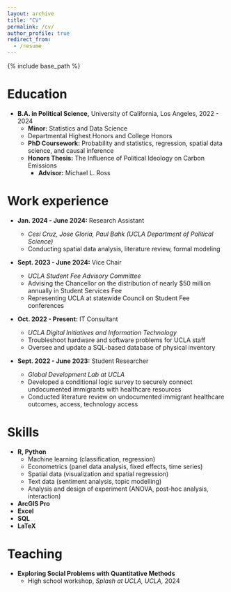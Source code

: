```yaml
---
layout: archive
title: "CV"
permalink: /cv/
author_profile: true
redirect_from:
  - /resume
---
```


{% include base_path %}

Education
======
* **B.A. in Political Science,** University of California, Los Angeles, 2022 - 2024
	* **Minor:** Statistics and Data Science
	* Departmental Highest Honors and College Honors
	* **PhD Coursework:** Probability and statistics, regression, spatial data science, and causal inference
	* **Honors Thesis:** The Influence of Political Ideology on Carbon Emissions
		* **Advisor:** Michael L. Ross

Work experience
======
* **Jan. 2024 - June 2024:** Research Assistant
    * *Cesi Cruz, Jose Gloria, Paul Bahk (UCLA Department of Political Science)*
    * Conducting spatial data analysis, literature review, formal modeling

* **Sept. 2023 - June 2024:** Vice Chair
	* *UCLA Student Fee Advisory Committee*
	* Advising the Chancellor on the distribution of nearly $50 million annually in Student Services Fee
	* Representing UCLA at statewide Council on Student Fee conferences
	
* **Oct. 2022 - Present:** IT Consultant
	* *UCLA Digital Initiatives and Information Technology*
	* Troubleshoot hardware and software problems for UCLA staff
	* Oversee and update a SQL-based database of physical inventory
	

* **Sept. 2022 - June 2023:** Student Researcher
  * *Global Development Lab at UCLA*
  * Developed a conditional logic survey to securely connect undocumented immigrants with healthcare resources
  * Conducted literature review on undocumented immigrant healthcare outcomes, access, technology access
  
Skills
======
* **R, Python**
	* Machine learning (classification, regression)
	* Econometrics (panel data analysis, fixed effects, time series)
	* Spatial data (visualization and spatial regression)
	* Text data (sentiment analysis, topic modelling)
	* Analysis and design of experiment (ANOVA, post-hoc analysis, interaction)
* **ArcGIS Pro**
* **Excel**
* **SQL**
* **LaTeX**

Teaching
======
* **Exploring Social Problems with Quantitative Methods**
	* High school workshop, *Splash at UCLA, UCLA,* 2024
